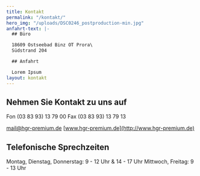 ```yaml
---
title: Kontakt
permalink: "/kontakt/"
hero_img: "/uploads/DSC0246_postproduction-min.jpg"
anfahrt-text: |-
  ## Büro

  18609 Ostseebad Binz OT Prora\
  Südstrand 204

  ## Anfahrt

  Lorem Ipsum
layout: kontakt
---
```


## Nehmen Sie Kontakt zu uns auf

Fon (03 83 93) 13 79 00
Fax (03 83 93) 13 79 13

[mail@hgr-premium.de](mailto:mail@hgr-premium.de)
[www.hgr-premium.de](http://www.hgr-premium.de)

## Telefonische Sprechzeiten

Montag, Dienstag, Donnerstag: 9 - 12 Uhr & 14 - 17 Uhr
Mittwoch, Freitag: 9 - 13 Uhr
